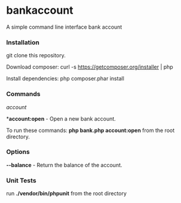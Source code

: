# bankaccount
A simple command line interface bank account

### Installation

git clone this repository.

Download composer: curl -s https://getcomposer.org/installer | php

Install dependencies: php composer.phar install

### Commands

*account*

*__account:open__ - Open a new bank account.

To run these commands: __php bank.php account:open__ from the root directory.

### Options

__--balance__ - Return the balance of the account.

### Unit Tests

run __./vendor/bin/phpunit__ from the root directory